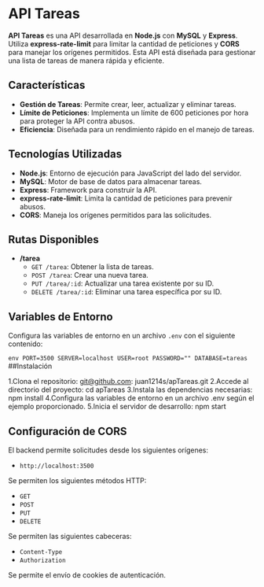 # API Tareas

**API Tareas** es una API desarrollada en **Node.js** con **MySQL** y **Express**. Utiliza **express-rate-limit** para limitar la cantidad de peticiones y **CORS** para manejar los orígenes permitidos. Esta API está diseñada para gestionar una lista de tareas de manera rápida y eficiente.

## Características

- **Gestión de Tareas**: Permite crear, leer, actualizar y eliminar tareas.
- **Límite de Peticiones**: Implementa un límite de 600 peticiones por hora para proteger la API contra abusos.
- **Eficiencia**: Diseñada para un rendimiento rápido en el manejo de tareas.

## Tecnologías Utilizadas

- **Node.js**: Entorno de ejecución para JavaScript del lado del servidor.
- **MySQL**: Motor de base de datos para almacenar tareas.
- **Express**: Framework para construir la API.
- **express-rate-limit**: Limita la cantidad de peticiones para prevenir abusos.
- **CORS**: Maneja los orígenes permitidos para las solicitudes.

## Rutas Disponibles

- **/tarea**
  - `GET /tarea`: Obtener la lista de tareas.
  - `POST /tarea`: Crear una nueva tarea.
  - `PUT /tarea/:id`: Actualizar una tarea existente por su ID.
  - `DELETE /tarea/:id`: Eliminar una tarea específica por su ID.

## Variables de Entorno

Configura las variables de entorno en un archivo `.env` con el siguiente contenido:

``env
PORT=3500
SERVER=localhost
USER=root
PASSWORD=""
DATABASE=tareas
``
##Instalación 

1.Clona el repositorio: git@github.com: juan1214s/apTareas.git
2.Accede al directorio del proyecto: cd apTareas
3.Instala las dependencias necesarias: npm install
4.Configura las variables de entorno en un archivo .env según el ejemplo proporcionado.
5.Inicia el servidor de desarrollo: npm start

## Configuración de CORS

El backend permite solicitudes desde los siguientes orígenes:

- `http://localhost:3500`

Se permiten los siguientes métodos HTTP:

- `GET`
- `POST`
- `PUT`
- `DELETE`

Se permiten las siguientes cabeceras:

- `Content-Type`
- `Authorization`

Se permite el envío de cookies de autenticación.
